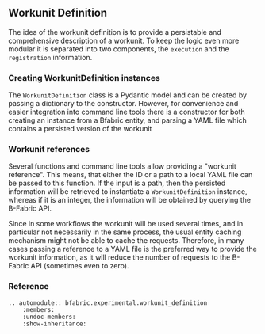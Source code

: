 ## Workunit Definition

The idea of the workunit definition is to provide a persistable and comprehensive description of a workunit.
To keep the logic even more modular it is separated into two components, the `execution` and the `registration`
information.

### Creating WorkunitDefinition instances

The `WorkunitDefinition` class is a Pydantic model and can be created by passing a dictionary to the constructor.
However, for convenience and easier integration into command line tools there is a constructor for both creating an
instance from a Bfabric entity, and parsing a YAML file which contains a persisted version of the workunit

### Workunit references

Several functions and command line tools allow providing a "workunit reference". This means, that either the ID or a
path to a local YAML file can be passed to this function.
If the input is a path, then the persisted information will be retrieved to instantiate a `WorkunitDefinition` instance,
whereas if it is an integer, the information will be obtained by querying the B-Fabric API.

Since in some workflows the workunit will be used several times, and in particular not necessarily in the same process,
the usual entity caching mechanism might not be able to cache the requests.
Therefore, in many cases passing a reference to a YAML file is the preferred way to provide the workunit information,
as it will reduce the number of requests to the B-Fabric API (sometimes even to zero).

### Reference

```{eval-rst}
.. automodule:: bfabric.experimental.workunit_definition
    :members:
    :undoc-members:
    :show-inheritance:
```
